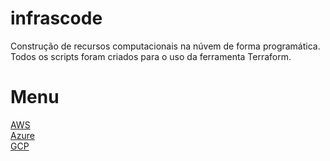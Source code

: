 # infrascode

Construção de recursos computacionais na núvem de forma programática.
Todos os scripts foram criados para o uso da ferramenta Terraform.

# Menu

[AWS](/AWS/)  
[Azure](/Azure/)  
[GCP](/GCP/) 